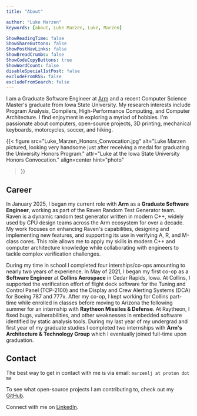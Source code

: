 ```yaml
---
title: "About"

author: "Luke Marzen"
keywords: [about, Luke Marzen, Luke, Marzen]

ShowReadingTime: false
ShowShareButtons: false
ShowPostNavLinks: false
ShowBreadCrumbs: false
ShowCodeCopyButtons: true
ShowWordCount: false
disableSpecial1stPost: false
excludeFromRSS: false
excludeFromSearch: false
---
```


I am a Graduate Software Engineer at [Arm](https://www.arm.com/) and a recent Computer Science Master's graduate from Iowa State University.
My research interests include Program Analysis, Compilers, High-Performance Computing, and Computer Architecture.
I find enjoyment in exploring a myriad of hobbies.
I'm passionate about computers, open-source projects, 3D printing, mechanical keyboards, motorcycles, soccer, and hiking.

{{< figure
  src="Luke_Marzen_Honors_Convocation.jpg"
  alt="Luke Marzen pictured, looking very handsome just after receiving a medal for graduating the University Honors Program."
  attr="Luke at the Iowa State University Honors Convocation."
  align=center
  hint="photo"
>}}


## Career

In January 2025, I began my current role with __Arm__ as a __Graduate Software Engineer__, working as part of the Raven Random Test Generator team.
Raven is a dynamic random test generator written in modern C++, widely used by CPU design teams across the Arm ecosystem for over a decade.
My work focuses on enhancing Raven's capabilities, designing and implementing new features, and supporting its use in verifying A, R, and M-class cores.
This role allows me to apply my skills in modern C++ and computer architecture knowledge while collaborating with engineers to tackle complex verification challenges.

<!-- once I have been working for a while, uncomment this... -->
<!-- I’ve had the opportunity to debug intricate issues, engage in technical discussions, and support users through training. -->

During my time in school I completed four interships/co-ops amounting to nearly two years of experience.
In May of 2021, I began my first co-op as a __Software Engineer__ at __Collins Aerospace__ in Cedar Rapids, Iowa.
At Collins, I supported the verification effort of flight deck software for the Tuning and Control Panel (TCP-2100) and the Display and Crew Alerting Systems (DCA) for Boeing 787 and 777x.
After my co-op, I kept working for Collins part-time while enrolled in classes before moving to Arizona the following summer for an internship with __Raytheon Missiles & Defense__.
At Raytheon, I fixed bugs, vulnerabilities, and other weaknesses in embedded software identified by static analysis tools.
During my last year of my undergrad and first year of my graduate studies I completed two internships with __Arm's Architecture & Technology Group__ which I eventually joined full-time upon graduation.


## Contact

The best way to get in contact with me is via email: `marzenlj at proton dot me`

To see what open-source projects I am contributing to, check out my [GitHub](https://github.com/lmarzen).

Connect with me on [LinkedIn](https://www.linkedin.com/in/lukemarzen/).

